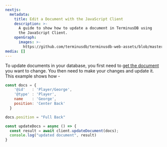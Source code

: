 ```yaml
---
nextjs:
  metadata:
    title: Edit a Document with the JavaScript Client
    description: >-
      A guide to show how to update a document in TerminusDB using
      the JavaScript Client.
    openGraph:
      images: >-
        https://github.com/terminusdb/terminusdb-web-assets/blob/master/docs/js-client-use-edit-a-document.png?raw=true
media: []
---
```


To update documents in your database, you first need to [get the document](/docs/get-documents/) you want to change. You then need to make your changes and update it. This example shows how -

```javascript
const docs = {
    '@id'   : 'Player/George',
    '@type' : 'Player',
    name    : 'George',
    position: 'Center Back' 
  }

docs.position = "Full Back"

const updateDocs = async () => {
  const result = await client.updateDocument(docs);
  console.log("updated document", result)
}
```